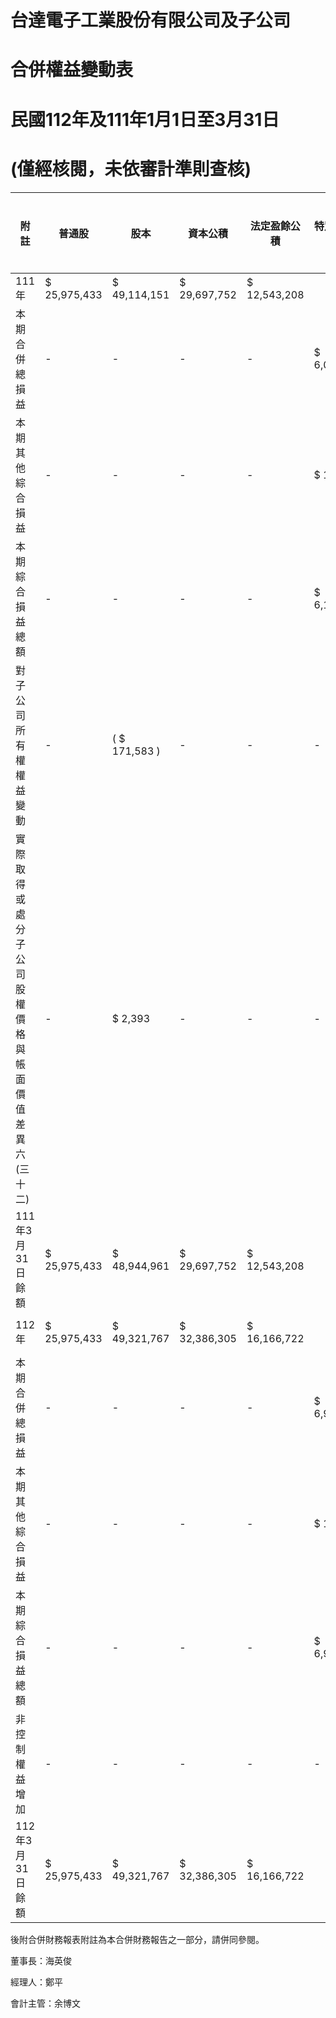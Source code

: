 # 台達電子工業股份有限公司及子公司

# 合併權益變動表

# 民國112年及111年1月1日至3月31日

# (僅經核閱，未依審計準則查核)

|附註|普通股|股本|資本公積|法定盈餘公積|特別盈餘公積|未分配盈餘|保留盈餘|其他權益|透過其他綜合損益按公允價值衡量之金融資產未實現損益|國外營運機構財務報表換算之兌換差額|避險工具之總損益|計非控制權益|權益總額|
|---|---|---|---|---|---|---|---|---|---|---|---|---|---|
|111年|$ 25,975,433|$ 49,114,151|$ 29,697,752|$ 12,543,208| |$ 53,622,701|($ 15,520,287)|($ 776,353)| |$ 129,917|$ 154,786,522|$ 31,338,136|$ 186,124,658|
|本期合併總損益|-|-|-|-|$ 6,058,622|-|-|-|$ 6,058,622|$ 772,168|$ 6,830,790| | |
|本期其他綜合損益|-|-|-|-|$ 128,613|$ 5,767,906|$ 33,959|-|$ 5,930,478|$ 1,175,330|$ 7,105,808| | |
|本期綜合損益總額|-|-|-|-|$ 6,187,235|$ 5,767,906|$ 33,959|-|$ 11,989,100|$ 1,947,498|$ 13,936,598| | |
|對子公司所有權權益變動|-|( $ 171,583 )|-|-|-|-|-|-|( $ 171,583 )|-|( $ 171,583 )| | |
|實際取得或處分子公司股權價格與帳面價值差異 六(三十二)|-|$ 2,393|-|-|-|-|-|$ 2,393|( $ 38,862 )|( $ 36,469 )| | | |
|111年3月31日餘額|$ 25,975,433|$ 48,944,961|$ 29,697,752|$ 12,543,208| |$ 59,809,936|( $ 9,752,381 )|( $ 742,394 )| |$ 129,917|$ 166,606,432|$ 33,246,772|$ 199,853,204|
|112年|$ 25,975,433|$ 49,321,767|$ 32,386,305|$ 16,166,722| |$ 65,907,358|( $ 2,530,216 )|( $ 568,379 )| |$ 129,917|$ 186,788,907|$ 38,578,278|$ 225,367,185|
|本期合併總損益|-|-|-|-|$ 6,907,725|-|-|-|$ 6,907,725|$ 1,063,356|$ 7,971,081| | |
|本期其他綜合損益|-|-|-|-|$ 19,187|( $ 993,637 )|$ 553,492|-|( $ 420,958 )|$ 135,602|( $ 285,356 )| | |
|本期綜合損益總額|-|-|-|-|$ 6,926,912|( $ 993,637 )|$ 553,492|-|$ 6,486,767|$ 1,198,958|$ 7,685,725| | |
|非控制權益增加|-|-|-|-|-|-|-|-|-|$ 786,069|$ 786,069| | |
|112年3月31日餘額|$ 25,975,433|$ 49,321,767|$ 32,386,305|$ 16,166,722| |$ 72,834,270|( $ 3,523,853 )|( $ 14,887 )| |$ 129,917|$ 193,275,674|$ 40,563,305|$ 233,838,979|

後附合併財務報表附註為本合併財務報告之一部分，請併同參閱。

董事長：海英俊

經理人：鄭平

會計主管：余博文